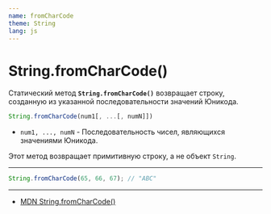 ```yaml
---
name: fromCharCode
theme: String
lang: js
---
```


# String.fromCharCode()

Статический метод **`String.fromCharCode()`** возвращает строку, созданную из указанной последовательности значений Юникода.

```js
String.fromCharCode(num1[, ...[, numN]])
```

- `num1, ..., numN` - Последовательность чисел, являющихся значениями Юникода.

Этот метод возвращает примитивную строку, а не объект `String`.

---

```js
String.fromCharCode(65, 66, 67); // "ABC"
```

---

- [MDN String.fromCharCode()](https://developer.mozilla.org/ru/docs/Web/JavaScript/Reference/Global_Objects/String/fromCharCode)
